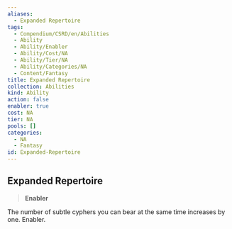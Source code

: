 ```yaml
---
aliases:
  - Expanded Repertoire
tags:
  - Compendium/CSRD/en/Abilities
  - Ability
  - Ability/Enabler
  - Ability/Cost/NA
  - Ability/Tier/NA
  - Ability/Categories/NA
  - Content/Fantasy
title: Expanded Repertoire
collection: Abilities
kind: Ability
action: false
enabler: true
cost: NA
tier: NA
pools: []
categories:
  - NA
  - Fantasy
id: Expanded-Repertoire
---
```

## Expanded Repertoire    
>**Enabler**  
    
The number of subtle cyphers you can bear at the same time increases by one. Enabler.
